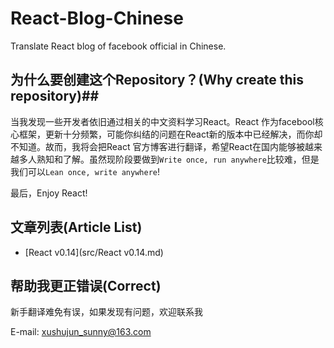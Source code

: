 # React-Blog-Chinese #

Translate React blog of facebook official in Chinese.

## 为什么要创建这个Repository？(Why create this repository)##

当我发现一些开发者依旧通过相关的中文资料学习React。React 作为facebool核心框架，更新十分频繁，可能你纠结的问题在React新的版本中已经解决，而你却不知道。故而，我将会把React 官方博客进行翻译，希望React在国内能够被越来越多人熟知和了解。虽然现阶段要做到`Write once, run anywhere`比较难，但是我们可以`Lean once, write anywhere`! 

最后，Enjoy React!

## 文章列表(Article List) ##

 * [React v0.14](src/React v0.14.md)


## 帮助我更正错误(Correct) ##

新手翻译难免有误，如果发现有问题，欢迎联系我

E-mail: xushujun_sunny@163.com
